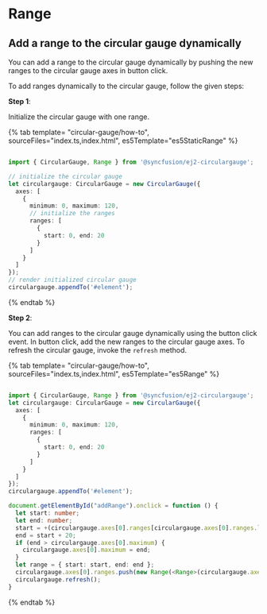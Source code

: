 # Range

## Add a range to the circular gauge dynamically

You can add a range to the circular gauge dynamically by pushing the new ranges to the circular gauge axes in button click.

To add ranges dynamically to the circular gauge, follow the given steps:

**Step 1**:

Initialize the circular gauge with one range.

{% tab template= "circular-gauge/how-to", sourceFiles="index.ts,index.html", es5Template="es5StaticRange" %}

```typescript

import { CircularGauge, Range } from '@syncfusion/ej2-circulargauge';

// initialize the circular gauge
let circulargauge: CircularGauge = new CircularGauge({
  axes: [
    {
      minimum: 0, maximum: 120,
      // initialize the ranges
      ranges: [
        {
          start: 0, end: 20
        }
      ]
    }
  ]
});
// render initialized circular gauge
circulargauge.appendTo('#element');
```

{% endtab %}

**Step 2**:

You can add ranges to the circular gauge dynamically using the button click event. In button click, add
the new ranges to the circular gauge axes. To refresh the circular gauge, invoke the `refresh` method.

{% tab template= "circular-gauge/how-to", sourceFiles="index.ts,index.html", es5Template="es5Range" %}

```typescript

import { CircularGauge, Range } from '@syncfusion/ej2-circulargauge';
let circulargauge: CircularGauge = new CircularGauge({
  axes: [
    {
      minimum: 0, maximum: 120,
      ranges: [
        {
          start: 0, end: 20
        }
      ]
    }
  ]
});
circulargauge.appendTo('#element');

document.getElementById("addRange").onclick = function () {
  let start: number;
  let end: number;
  start = +(circulargauge.axes[0].ranges[circulargauge.axes[0].ranges.length - 1].start) + 20;
  end = start + 20;
  if (end > circulargauge.axes[0].maximum) {
    circulargauge.axes[0].maximum = end;
  }
  let range = { start: start, end: end };
  circulargauge.axes[0].ranges.push(new Range(<Range>(circulargauge.axes[0].ranges[0]), 'ranges', range));
  circulargauge.refresh();
}
```

{% endtab %}
